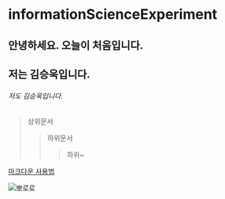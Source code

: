 # informationScienceExperiment

## 안녕하세요. 오늘이 처음입니다.
## 저는 김승욱입니다.
###### 저도 김승욱입니다.

> 상위문서
>	> 하위문서
>	>	> 하위~

[마크다운 사용법](https://gist.github.com/ihoneymon/652be052a0727ad59601)

![뽀로로](https://user-images.githubusercontent.com/80079693/110878852-4fbddd80-831f-11eb-9ab5-c607e4497536.jpg)
